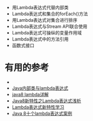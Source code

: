 
  * 用Lambda表达式代替内部类
  * Lambda表达式和集合的forEach()方法
  * 用Lambda表达式对集合进行排序
  * Lambda表达式与Stream API联合使用
  * Lambda表达式可操纵的变量作用域
  * Lambda表达式中的方法引用
  * 函数式接口


# 有用的参考
* []()
* [Java内部类与lambda表达式](https://blog.csdn.net/m0_38090156/article/details/79493515)
* [java8 lambda详解](https://blog.csdn.net/wxycm/article/details/80429299)
* [Java8新特性之Lambda表达式浅析](https://www.jb51.net/article/50816.htm)
* [Lambda表达式新特性学习](https://blog.csdn.net/marser1234/article/details/91402233)
* [Java 8十个lambda表达式案例](https://www.jdon.com/idea/java/10-example-of-lambda-expressions-in-java8.html)
